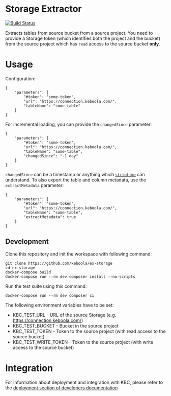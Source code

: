 # Storage Extractor

[![Build Status](https://travis-ci.com/keboola/ex-storage.svg?branch=master)](https://travis-ci.org/keboola/ex-storage)

Extracts tables from source bucket from a source project. You need to provide a Storage
token (which identifies both the project and the bucket) from the source project which 
has `read` access to the source bucket **only**.

# Usage

Configuration:

```
{
	"parameters": {
		"#token": "some-token",
		"url": "https://connection.keboola.com/",
		"tableName": "some-table"
	}
}
```

For incremental loading, you can provide the `changedSince` parameter:

```
{
	"parameters": {
		"#token": "some-token",
		"url": "https://connection.keboola.com/",
		"tableName": "some-table",
		"changedSince": "-1 day"
	}
}
```

`changedSince` can be a timestamp or anything which 
[`strtotime`](http://php.net/manual/en/function.strtotime.php) can understand.
To also export the table and column metadata, use the `extractMetadata` parameter:

```
{
	"parameters": {
		"#token": "some-token",
		"url": "https://connection.keboola.com/",
		"tableName": "some-table",
		"extractMetadata": true
	}
}
```

## Development

Clone this repository and init the workspace with following command:

```
git clone https://github.com/keboola/ex-storage
cd ex-storage
docker-compose build
docker-compose run --rm dev composer install --no-scripts
```

Run the test suite using this command:

```
docker-compose run --rm dev composer ci
```

The following environment variables have to be set:

- KBC_TEST_URL - URL of the source Storage (e.g. https://connection.keboola.com/)
- KBC_TEST_BUCKET - Bucket in the source project
- KBC_TEST_TOKEN - Token to the source project (with read access to the source bucket)
- KBC_TEST_WRITE_TOKEN - Token to the source project (with write access to the source bucket)

# Integration

For information about deployment and integration with KBC, please refer to the [deployment section of developers documentation](https://developers.keboola.com/extend/component/deployment/)
